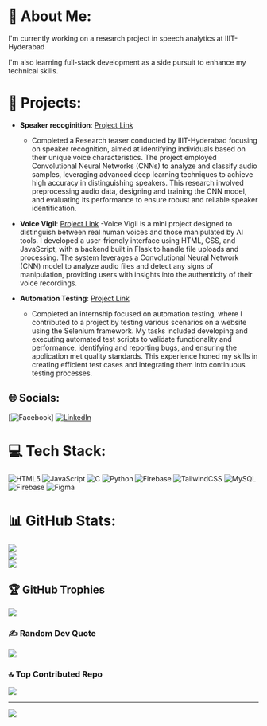 # 💫 About Me:
I'm currently working on a research project in speech analytics at IIIT-Hyderabad

I'm also learning full-stack development as a side pursuit to enhance my technical skills.

# 📝 Projects:

- **Speaker recoginition**: [Project Link](#)
  -  Completed a Research teaser conducted by IIIT-Hyderabad focusing on speaker recognition, aimed at identifying individuals based on their unique voice characteristics. The project employed Convolutional Neural Networks (CNNs) to analyze and classify audio samples, leveraging advanced deep learning techniques to achieve high accuracy in distinguishing speakers. This research involved preprocessing audio data, designing and training the CNN model, and evaluating its performance to ensure robust and reliable speaker identification.


- **Voice Vigil**: [Project Link](#)
  -Voice Vigil is a mini project designed to distinguish between real human voices and those manipulated by AI tools. I developed a user-friendly interface using HTML, CSS, and JavaScript, with a backend built in 
 Flask to handle file uploads and processing. The system leverages a Convolutional Neural Network (CNN) model to analyze audio files and detect any signs of manipulation, providing users with insights into the 
 authenticity of their voice recordings.

- **Automation Testing**: [Project Link](#)
  - Completed an internship focused on automation testing, where I contributed to a project by testing various scenarios on a website using the Selenium framework. My tasks included developing and executing automated test scripts to validate functionality and performance, identifying and reporting bugs, and ensuring the application met quality standards. This experience honed my skills in creating efficient test cases and integrating them into continuous testing processes.


## 🌐 Socials:
[![Facebook](https://img.shields.io/badge/Facebook-%231877F2.svg?logo=Facebook&logoColor=white)] [![LinkedIn](https://img.shields.io/badge/LinkedIn-%230077B5.svg?logo=linkedin&logoColor=white)](https://linkedin.com/in/hemalshaji) 

# 💻 Tech Stack:
![HTML5](https://img.shields.io/badge/html5-%23E34F26.svg?style=for-the-badge&logo=html5&logoColor=white) ![JavaScript](https://img.shields.io/badge/javascript-%23323330.svg?style=for-the-badge&logo=javascript&logoColor=%23F7DF1E) ![C](https://img.shields.io/badge/c-%2300599C.svg?style=for-the-badge&logo=c&logoColor=white) ![Python](https://img.shields.io/badge/python-3670A0?style=for-the-badge&logo=python&logoColor=ffdd54)  ![Firebase](https://img.shields.io/badge/firebase-%23039BE5.svg?style=for-the-badge&logo=firebase) ![TailwindCSS](https://img.shields.io/badge/tailwindcss-%2338B2AC.svg?style=for-the-badge&logo=tailwind-css&logoColor=white) ![MySQL](https://img.shields.io/badge/mysql-4479A1.svg?style=for-the-badge&logo=mysql&logoColor=white) ![Firebase](https://img.shields.io/badge/firebase-a08021?style=for-the-badge&logo=firebase&logoColor=ffcd34) ![Figma](https://img.shields.io/badge/figma-%23F24E1E.svg?style=for-the-badge&logo=figma&logoColor=white) 
# 📊 GitHub Stats:
![](https://github-readme-stats.vercel.app/api?username=Hemalshaji7&theme=dark&hide_border=false&include_all_commits=false&count_private=false)<br/>
![](https://github-readme-streak-stats.herokuapp.com/?user=Hemalshaji7&theme=dark&hide_border=false)<br/>
![](https://github-readme-stats.vercel.app/api/top-langs/?username=Hemalshaji7&theme=dark&hide_border=false&include_all_commits=false&count_private=false&layout=compact)

## 🏆 GitHub Trophies
![](https://github-profile-trophy.vercel.app/?username=Hemalshaji7&theme=radical&no-frame=false&no-bg=true&margin-w=4)

### ✍️ Random Dev Quote
![](https://quotes-github-readme.vercel.app/api?type=horizontal&theme=radical)

### 🔝 Top Contributed Repo
![](https://github-contributor-stats.vercel.app/api?username=Hemalshaji7&limit=5&theme=dark&combine_all_yearly_contributions=true)

---
[![](https://visitcount.itsvg.in/api?id=Hemalshaji7&icon=0&color=0)](https://visitcount.itsvg.in)

<!-- Proudly created with GPRM ( https://gprm.itsvg.in ) -->
